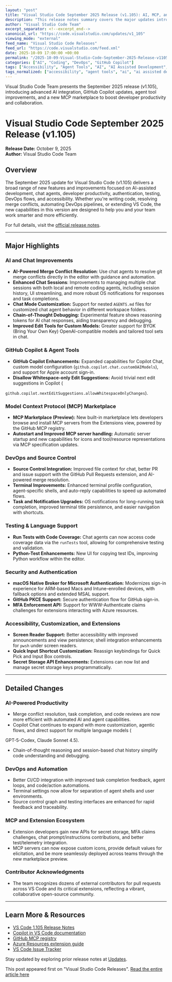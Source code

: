 ```yaml
---
layout: "post"
title: "Visual Studio Code September 2025 Release (v1.105): AI, MCP, and Developer Enhancements"
description: "This release notes summary covers the major updates introduced in Visual Studio Code version 1.105, released in September 2025. Discover new AI-assisted development features, MCP server marketplace enhancements, productivity improvements, agent tooling for chat and merge conflicts, expanded authentication options, and more. Learn how these changes impact modern development workflows, DevOps, coding, and team collaboration with VS Code."
author: "Visual Studio Code Team"
excerpt_separator: <!--excerpt_end-->
canonical_url: "https://code.visualstudio.com/updates/v1_105"
viewing_mode: "external"
feed_name: "Visual Studio Code Releases"
feed_url: "https://code.visualstudio.com/feed.xml"
date: 2025-10-09 17:00:00 +00:00
permalink: "/2025-10-09-Visual-Studio-Code-September-2025-Release-v1105-AI-MCP-and-Developer-Enhancements.html"
categories: ["AI", "Coding", "DevOps", "GitHub Copilot"]
tags: ["Accessibility", "Agent Tools", "AI", "AI Assisted Development", "Authentication", "Chat Sessions", "Code Coverage", "Coding", "Developer Productivity", "DevOps", "DevOps Tools", "Extensions", "GitHub Copilot", "MCP", "MCP Marketplace", "Merge Conflict Resolution", "News", "OS Notifications", "Pull Requests", "Python", "Terminal Commands", "Testing", "VS Code", "VS Code 1.105"]
tags_normalized: ["accessibility", "agent tools", "ai", "ai assisted development", "authentication", "chat sessions", "code coverage", "coding", "developer productivity", "devops", "devops tools", "extensions", "github copilot", "mcp", "mcp marketplace", "merge conflict resolution", "news", "os notifications", "pull requests", "python", "terminal commands", "testing", "vs code", "vs code 1dot105"]
---
```


Visual Studio Code Team presents the September 2025 release (v1.105), introducing advanced AI integration, GitHub Copilot updates, agent tool improvements, and a new MCP marketplace to boost developer productivity and collaboration.<!--excerpt_end-->

# Visual Studio Code September 2025 Release (v1.105)

**Release Date:** October 9, 2025  
**Author:** Visual Studio Code Team

## Overview

The September 2025 update for Visual Studio Code (v1.105) delivers a broad range of new features and improvements focused on AI-assisted development, chat agents, developer productivity, authentication, testing, DevOps flows, and accessibility. Whether you're writing code, resolving merge conflicts, automating DevOps pipelines, or extending VS Code, the new capabilities in this version are designed to help you and your team work smarter and more efficiently.

For full details, visit the [official release notes](https://code.visualstudio.com/updates/v1_105).

---

## Major Highlights

### AI and Chat Improvements

- **AI-Powered Merge Conflict Resolution**: Use chat agents to resolve git merge conflicts directly in the editor with guidance and automation.
- **Enhanced Chat Sessions**: Improvements to managing multiple chat sessions with both local and remote coding agents, including session history, UI streamlining, and more robust OS notifications for responses and task completions.
- **Chat Mode Customization:** Support for nested `AGENTS.md` files for customized chat agent behavior in different workspace folders.
- **Chain-of-Thought Debugging:** Experimental feature shows reasoning tokens for AI chat responses, aiding transparency and debugging.
- **Improved Edit Tools for Custom Models:** Greater support for BYOK (Bring Your Own Key) OpenAI-compatible models and tailored tool sets in chat.

### GitHub Copilot & Agent Tools

- **GitHub Copilot Enhancements:** Expanded capabilities for Copilot Chat, custom model configuration (`github.copilot.chat.customOAIModels`), and support for Apple account sign-in.
- **Disallow Whitespace-only Edit Suggestions:** Avoid trivial next edit suggestions in Copilot (

`github.copilot.nextEditSuggestions.allowWhitespaceOnlyChanges`).

### Model Context Protocol (MCP) Marketplace

- **MCP Marketplace (Preview):** New built-in marketplace lets developers browse and install MCP servers from the Extensions view, powered by the GitHub MCP registry.
- **Autostart and Improved MCP server handling:** Automatic server startup and new capabilities for icons and tool/resource representations via MCP specification updates.

### DevOps and Source Control

- **Source Control Integration:** Improved file context for chat, better PR and issue support with the GitHub Pull Requests extension, and AI-powered merge resolution.
- **Terminal Improvements:** Enhanced terminal profile configuration, agent-specific shells, and auto-reply capabilities to speed up automated flows.
- **Task and Notification Upgrades:** OS notifications for long-running task completion, improved terminal title persistence, and easier navigation with shortcuts.

### Testing & Language Support

- **Run Tests with Code Coverage:** Chat agents can now access code coverage data via the `runTests` tool, allowing for comprehensive testing and validation.
- **Python-Test Enhancements:** New UI for copying test IDs, improving Python workflow within the editor.

### Security and Authentication

- **macOS Native Broker for Microsoft Authentication:** Modernizes sign-in experience for ARM-based Macs and Intune-enrolled devices, with fallback options and extended MSAL support.
- **GitHub PKCE Support:** Secure authentication flow for GitHub sign-in.
- **MFA Enforcement API:** Support for WWW-Authenticate claims challenges for extensions interacting with Azure resources.

### Accessibility, Customization, and Extensions

- **Screen Reader Support:** Better accessibility with improved announcements and view persistence; shell integration enhancements for `pwsh` under screen readers.
- **Quick Input Shortcut Customization:** Reassign keybindings for Quick Pick and Input Box controls.
- **Secret Storage API Enhancements:** Extensions can now list and manage secret storage keys programmatically.

---

## Detailed Changes

### AI-Powered Productivity

- Merge conflict resolution, task completion, and code reviews are now more efficient with automated AI and agent capabilities.
- Copilot Chat continues to expand with more customization, agentic flows, and direct support for multiple language models (

GPT-5-Codex, Claude Sonnet 4.5).

- Chain-of-thought reasoning and session-based chat history simplify code understanding and debugging.

### DevOps and Automation

- Better CI/CD integration with improved task completion feedback, agent loops, and code/action automations.
- Terminal settings now allow for separation of agent shells and user environments.
- Source control graph and testing interfaces are enhanced for rapid feedback and traceability.

### MCP and Extension Ecosystem

- Extension developers gain new APIs for secret storage, MFA claims challenges, chat prompt/instructions contributions, and better test/telemetry integration.
- MCP servers can now expose custom icons, provide default values for elicitation, and be more seamlessly deployed across teams through the new marketplace preview.

### Contributor Acknowledgments

- The team recognizes dozens of external contributors for pull requests across VS Code and its critical extensions, reflecting a vibrant, collaborative open-source community.

---

## Learn More & Resources

- [VS Code 1.105 Release Notes](https://code.visualstudio.com/updates/v1_105)
- [Copilot in VS Code documentation](https://code.visualstudio.com/docs/copilot/overview)
- [GitHub MCP registry](https://github.com/mcp)
- [Azure Resources extension guide](https://github.com/microsoft/vscode-azureresourcegroups)
- [VS Code Issue Tracker](https://github.com/microsoft/vscode/issues)

Stay updated by exploring prior release notes at [Updates](https://code.visualstudio.com/updates).

This post appeared first on "Visual Studio Code Releases". [Read the entire article here](https://code.visualstudio.com/updates/v1_105)
